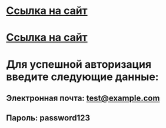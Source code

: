 # [Ссылка на сайт](https://BlackVisionn.github.io/auth-form)
# <a href="https://BlackVisionn.github.io/auth-form" target="_blank">Ссылка на сайт</a>

# Для успешной авторизация введите следующие данные:
## **Электронная почта:** test@example.com
## **Пароль:** password123
